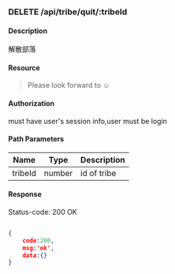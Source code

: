 ### DELETE /api/tribe/quit/:tribeId

#### Description
解散部落
#### Resource
 > Please look forward to ☺

#### Authorization
must have user's session info,user must be login

#### Path Parameters
|Name|Type|Description| 
|----|---|---|
| tribeId |number| id of tribe| 


#### Response
Status-code: 200 OK

```json

{   
    code:200,
    msg:'ok',
    data:{}
}
```

 